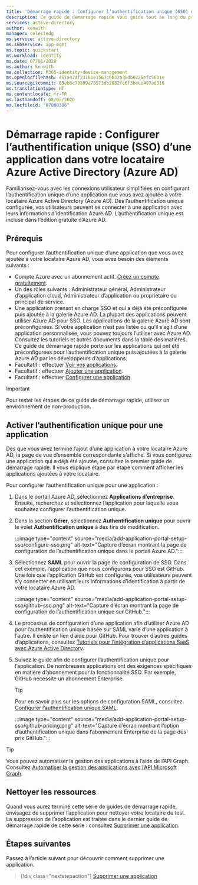 ```yaml
---
title: 'Démarrage rapide : Configurer l’authentification unique (SSO) d’une application dans votre locataire Azure Active Directory (Azure AD)'
description: Ce guide de démarrage rapide vous guide tout au long du processus de configuration de l’authentification unique (SSO) d’une application dans votre locataire Azure Active Directory (Azure AD).
services: active-directory
author: kenwith
manager: celestedg
ms.service: active-directory
ms.subservice: app-mgmt
ms.topic: quickstart
ms.workload: identity
ms.date: 07/01/2020
ms.author: kenwith
ms.collection: M365-identity-device-management
ms.openlocfilehash: 461a424f23161e1567c6b32a38db0225efc56b1e
ms.sourcegitcommit: 85eb6e79599a78573db2082fe6f3beee497ad316
ms.translationtype: HT
ms.contentlocale: fr-FR
ms.lasthandoff: 08/05/2020
ms.locfileid: "87808386"
---
```

# <a name="quickstart-set-up-single-sign-on-sso-for-an-application-in-your-azure-active-directory-azure-ad-tenant"></a>Démarrage rapide : Configurer l’authentification unique (SSO) d’une application dans votre locataire Azure Active Directory (Azure AD)

Familiarisez-vous avec les connexions utilisateur simplifiées en configurant l’authentification unique d’une application que vous avez ajoutée à votre locataire Azure Active Directory (Azure AD). Dès l’authentification unique configurée, vos utilisateurs peuvent se connecter à une application avec leurs informations d’identification Azure AD. L’authentification unique est incluse dans l’édition gratuite d’Azure AD.

## <a name="prerequisites"></a>Prérequis

Pour configurer l’authentification unique d’une application que vous avez ajoutée à votre locataire Azure AD, vous avez besoin des éléments suivants :

- Compte Azure avec un abonnement actif. [Créez un compte gratuitement](https://azure.microsoft.com/free/?WT.mc_id=A261C142F).
- Un des rôles suivants : Administrateur général, Administrateur d’application cloud, Administrateur d’application ou propriétaire du principal de service.
- Une application prenant en charge SSO et qui a déjà été préconfigurée puis ajoutée à la galerie Azure AD. La plupart des applications peuvent utiliser Azure AD pour SSO. Les applications de la galerie Azure AD sont préconfigurées. Si votre application n’est pas listée ou qu’il s’agit d’une application personnalisée, vous pouvez toujours l’utiliser avec Azure AD. Consultez les tutoriels et autres documents dans la table des matières. Ce guide de démarrage rapide porte sur les applications qui ont été préconfigurées pour l’authentification unique puis ajoutées à la galerie Azure AD par les développeurs d’applications.
- Facultatif : effectuer [Voir vos applications](view-applications-portal.md).
- Facultatif : effectuer [Ajouter une application](add-application-portal.md).
- Facultatif : effectuer [Configurer une application](add-application-portal-configure.md).


>[!IMPORTANT]
>Pour tester les étapes de ce guide de démarrage rapide, utilisez un environnement de non-production.


## <a name="enable-single-sign-on-for-an-app"></a>Activer l’authentification unique pour une application

Dès que vous avez terminé l’ajout d’une application à votre locataire Azure AD, la page de vue d’ensemble correspondante s’affiche. Si vous configurez une application qui a déjà été ajoutée, consultez le premier guide de démarrage rapide. Il vous explique étape par étape comment afficher les applications ajoutées à votre locataire. 

Pour configurer l’authentification unique pour une application :

1. Dans le portail Azure AD, sélectionnez **Applications d’entreprise**. Ensuite, recherchez et sélectionnez l’application pour laquelle vous souhaitez configurer l’authentification unique.
1. Dans la section **Gérer**, sélectionnez **Authentification unique** pour ouvrir le volet **Authentification unique** à des fins de modification.

    :::image type="content" source="media/add-application-portal-setup-sso/configure-sso.png" alt-text="Capture d’écran montrant la page de configuration de l’authentification unique dans le portail Azure AD.":::

1. Sélectionnez **SAML** pour ouvrir la page de configuration de SSO. Dans cet exemple, l’application que nous configurons pour SSO est GitHub. Une fois que l’application GitHub est configurée, vos utilisateurs peuvent s’y connecter en utilisant leurs informations d’identification à partir de votre locataire Azure AD.

    :::image type="content" source="media/add-application-portal-setup-sso/github-sso.png" alt-text="Capture d’écran montrant la page de configuration de l’authentification unique sur GitHub.":::

1. Le processus de configuration d’une application afin d’utiliser Azure AD pour l’authentification unique basée sur SAML varie d’une application à l’autre. Il existe un lien d’aide pour GitHub. Pour trouver d’autres guides d’applications, consultez [Tutoriels pour l’intégration d’applications SaaS avec Azure Active Directory](https://docs.microsoft.com/azure/active-directory/saas-apps/).
1. Suivez le guide afin de configurer l’authentification unique pour l’application. De nombreuses applications ont des exigences spécifiques en matière d’abonnement pour la fonctionnalité SSO. Par exemple, GitHub nécessite un abonnement Enterprise.
    > [!TIP]
    > Pour en savoir plus sur les options de configuration SAML, consultez [Configurer l’authentification unique SAML](configure-saml-single-sign-on.md).

    :::image type="content" source="media/add-application-portal-setup-sso/github-pricing.png" alt-text="Capture d’écran montrant l’option d’authentification unique dans l’abonnement Enterprise de la page des prix GitHub.":::


> [!TIP]
> Vous pouvez automatiser la gestion des applications à l’aide de l’API Graph. Consultez [Automatiser la gestion des applications avec l’API Microsoft Graph](https://docs.microsoft.com/graph/application-saml-sso-configure-api).


## <a name="clean-up-resources"></a>Nettoyer les ressources

Quand vous aurez terminé cette série de guides de démarrage rapide, envisagez de supprimer l’application pour nettoyer votre locataire de test. La suppression de l’application est traitée dans le dernier guide de démarrage rapide de cette série : consultez [Supprimer une application](delete-application-portal.md).

## <a name="next-steps"></a>Étapes suivantes

Passez à l’article suivant pour découvrir comment supprimer une application.
> [!div class="nextstepaction"]
> [Supprimer une application](delete-application-portal.md)
